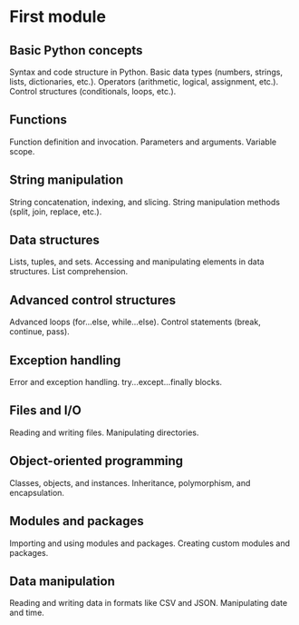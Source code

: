 # First module

## Basic Python concepts
Syntax and code structure in Python.
Basic data types (numbers, strings, lists, dictionaries, etc.).
Operators (arithmetic, logical, assignment, etc.).
Control structures (conditionals, loops, etc.).


## Functions
Function definition and invocation.
Parameters and arguments.
Variable scope.

## String manipulation
String concatenation, indexing, and slicing.
String manipulation methods (split, join, replace, etc.).

## Data structures
Lists, tuples, and sets.
Accessing and manipulating elements in data structures.
List comprehension.

## Advanced control structures
Advanced loops (for...else, while...else).
Control statements (break, continue, pass).

## Exception handling
Error and exception handling.
try...except...finally blocks.

## Files and I/O
Reading and writing files.
Manipulating directories.

## Object-oriented programming
Classes, objects, and instances.
Inheritance, polymorphism, and encapsulation.

## Modules and packages
Importing and using modules and packages.
Creating custom modules and packages.

## Data manipulation 
Reading and writing data in formats like CSV and JSON.
Manipulating date and time.